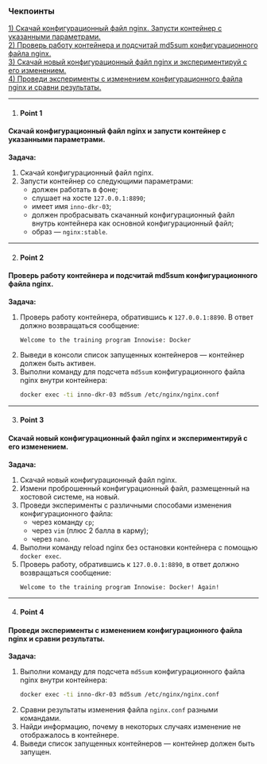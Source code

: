 ### Чекпоинты

[1) Скачай конфигурационный файл nginx. Запусти контейнер с указанными параметрами.](#Point-1)  
[2) Проверь работу контейнера и подсчитай md5sum конфигурационного файла nginx.](#Point-2)  
[3) Скачай новый конфигурационный файл nginx и экспериментируй с его изменением.](#Point-3)  
[4) Проведи эксперименты с изменением конфигурационного файла nginx и сравни результаты.](#Point-4)  

---

1. #### Point 1  
#### Скачай конфигурационный файл nginx и запусти контейнер с указанными параметрами.  
   **Задача:**  
   1. Скачай конфигурационный файл nginx.  
   2. Запусти контейнер со следующими параметрами:  
      - должен работать в фоне;  
      - слушает на хосте `127.0.0.1:8890`;  
      - имеет имя `inno-dkr-03`;  
      - должен пробрасывать скачанный конфигурационный файл внутрь контейнера как основной конфигурационный файл;  
      - образ — `nginx:stable`.  

---

2. #### Point 2  
#### Проверь работу контейнера и подсчитай md5sum конфигурационного файла nginx.  
   **Задача:**  
   1. Проверь работу контейнера, обратившись к `127.0.0.1:8890`. В ответ должно возвращаться сообщение:  
      ```
      Welcome to the training program Innowise: Docker
      ```  
   2. Выведи в консоли список запущенных контейнеров — контейнер должен быть активен.  
   3. Выполни команду для подсчета `md5sum` конфигурационного файла nginx внутри контейнера:  
      ```bash
      docker exec -ti inno-dkr-03 md5sum /etc/nginx/nginx.conf
      ```  

---

3. #### Point 3  
#### Скачай новый конфигурационный файл nginx и экспериментируй с его изменением.  
   **Задача:**  
   1. Скачай новый конфигурационный файл nginx.  
   2. Измени проброшенный конфигурационный файл, размещенный на хостовой системе, на новый.  
   3. Проведи эксперименты с различными способами изменения конфигурационного файла:  
      - через команду `cp`;  
      - через `vim` (плюс 2 балла в карму);  
      - через `nano`.  
   4. Выполни команду reload nginx без остановки контейнера с помощью `docker exec`.  
   5. Проверь работу, обратившись к `127.0.0.1:8890`, в ответ должно возвращаться сообщение:  
      ```
      Welcome to the training program Innowise: Docker! Again!
      ```  

---

4. #### Point 4  
#### Проведи эксперименты с изменением конфигурационного файла nginx и сравни результаты.  
   **Задача:**  
   1. Выполни команду для подсчета `md5sum` конфигурационного файла nginx внутри контейнера:  
      ```bash
      docker exec -ti inno-dkr-03 md5sum /etc/nginx/nginx.conf
      ```  
   2. Сравни результаты изменения файла `nginx.conf` разными командами.  
   3. Найди информацию, почему в некоторых случаях изменение не отображалось в контейнере.  
   4. Выведи список запущенных контейнеров — контейнер должен быть запущен.  
